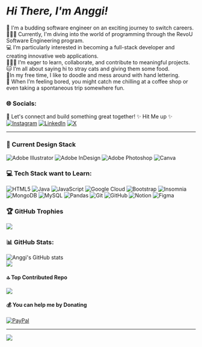# **_Hi There, I'm Anggi!_**

🌱 I'm a budding software engineer on an exciting journey to switch careers. <br/>
👩🏻‍💻 Currently, I'm diving into the world of programming through the RevoU Software Engineering program. <br/>
💻 I’m particularly interested in becoming a full-stack developer and creating innovative web applications. <br/>
🏋🏻‍♀️ I’m eager to learn, collaborate, and contribute to meaningful projects. <br/>
🐱 I’m all about saying hi to stray cats and giving them some food. <br/>
🎨In my free time, I like to doodle and mess around with hand lettering. <br/>
🛵 When I’m feeling bored, you might catch me chilling at a coffee shop or even taking a spontaneous trip somewhere fun.


### 🌐 Socials:

🌟 Let's connect and build something great together! 
✨ Hit Me up ✨
[![Instagram](https://img.shields.io/badge/Instagram-%23E4405F.svg?logo=Instagram&logoColor=white)](https://instagram.com/anggreinipra) [![LinkedIn](https://img.shields.io/badge/LinkedIn-%230077B5.svg?logo=linkedin&logoColor=white)](https://linkedin.com/in/anggreinipra) [![X](https://img.shields.io/badge/X-black.svg?logo=X&logoColor=white)](https://x.com/anggreinipra) 

---
### 🎨 Current Design Stack 
![Adobe Illustrator](https://img.shields.io/badge/adobe%20illustrator-%23FF9A00.svg?style=for-the-badge&logo=adobe%20illustrator&logoColor=white) ![Adobe InDesign](https://img.shields.io/badge/Adobe%20InDesign-49021F?style=for-the-badge&logo=adobeindesign&logoColor=FF3366) ![Adobe Photoshop](https://img.shields.io/badge/adobe%20photoshop-%2331A8FF.svg?style=for-the-badge&logo=adobe%20photoshop&logoColor=white) ![Canva](https://img.shields.io/badge/Canva-%2300C4CC.svg?style=for-the-badge&logo=Canva&logoColor=white)

### 💻 Tech Stack want to Learn:
![HTML5](https://img.shields.io/badge/html5-%23E34F26.svg?style=for-the-badge&logo=html5&logoColor=white) ![Java](https://img.shields.io/badge/java-%23ED8B00.svg?style=for-the-badge&logo=openjdk&logoColor=white) ![JavaScript](https://img.shields.io/badge/javascript-%23323330.svg?style=for-the-badge&logo=javascript&logoColor=%23F7DF1E) ![Google Cloud](https://img.shields.io/badge/GoogleCloud-%234285F4.svg?style=for-the-badge&logo=google-cloud&logoColor=white) ![Bootstrap](https://img.shields.io/badge/bootstrap-%238511FA.svg?style=for-the-badge&logo=bootstrap&logoColor=white) ![Insomnia](https://img.shields.io/badge/Insomnia-black?style=for-the-badge&logo=insomnia&logoColor=5849BE) ![MongoDB](https://img.shields.io/badge/MongoDB-%234ea94b.svg?style=for-the-badge&logo=mongodb&logoColor=white) ![MySQL](https://img.shields.io/badge/mysql-4479A1.svg?style=for-the-badge&logo=mysql&logoColor=white) ![Pandas](https://img.shields.io/badge/pandas-%23150458.svg?style=for-the-badge&logo=pandas&logoColor=white) ![Git](https://img.shields.io/badge/git-%23F05033.svg?style=for-the-badge&logo=git&logoColor=white) ![GitHub](https://img.shields.io/badge/github-%23121011.svg?style=for-the-badge&logo=github&logoColor=white) ![Notion](https://img.shields.io/badge/Notion-%23000000.svg?style=for-the-badge&logo=notion&logoColor=white) ![Figma](https://img.shields.io/badge/figma-%23F24E1E.svg?style=for-the-badge&logo=figma&logoColor=white) 

### 🏆 GitHub Trophies
![](https://github-profile-trophy.vercel.app/?username=anggreinipra&theme=radical&no-frame=false&no-bg=true&margin-w=4)

### 📊 GitHub Stats:
![Anggi's GitHub stats](https://github-readme-stats.vercel.app/api?username=anggreinipra&show_icons=true&theme=radical)<br/>
![](https://github-readme-streak-stats.herokuapp.com/?user=anggreinipra&theme=dark&hide_border=false)

#### 🔝 Top Contributed Repo
![](https://github-contributor-stats.vercel.app/api?username=anggreinipra&limit=5&theme=dark&combine_all_yearly_contributions=true)

#### 💰 You can help me by Donating
[![PayPal](https://img.shields.io/badge/PayPal-00457C?style=for-the-badge&logo=paypal&logoColor=white)](https://paypal.me/anggreinipra) 

---
[![](https://visitcount.itsvg.in/api?id=anggreinipra&icon=4&color=9)](https://visitcount.itsvg.in)

